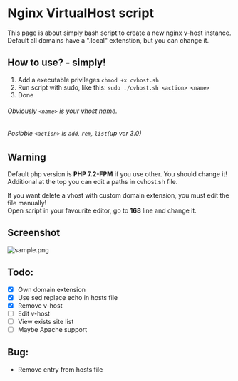 # Nginx VirtualHost script
This page is about simply bash script to create a new nginx v-host instance.<br>
Default all domains have a ".local" extenstion, but you can change it.

## How to use? - simply!
1. Add a executable privileges `chmod +x cvhost.sh`
2. Run script with sudo, like this:
`sudo ./cvhost.sh <action> <name>`
3. Done

###### Obviously `<name>` is your vhost name. ######
###### Posibble `<action>` is `add`, `rem`, `list`(up ver 3.0) ######

## Warning
Default php version is **PHP 7.2-FPM** if you use other. You should change it!<br>
Additional at the top you can edit a paths in cvhost.sh file.

If you want delete a vhost with custom domain extension, you must edit the file manually!  
Open script in your favourite editor, go to **168** line and change it.

## Screenshot
![sample.png](https://github.com/r0v/Nginx-vHost/blob/master/sample.png)

## Todo:
- [X] Own domain extension
- [X] Use sed replace echo in hosts file
- [X] Remove v-host
- [ ] Edit v-host
- [ ] View exists site list
- [ ] Maybe Apache support

## Bug:
- Remove entry from hosts file